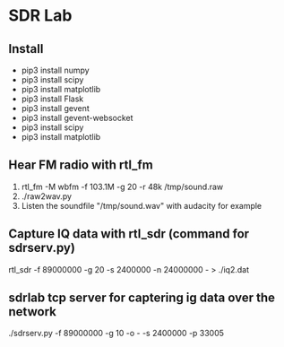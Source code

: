 # SDR Lab

## Install
- pip3 install numpy
- pip3 install scipy
- pip3 install matplotlib
- pip3 install Flask
- pip3 install gevent
- pip3 install gevent-websocket
- pip3 install scipy
- pip3 install matplotlib

## Hear FM radio with rtl_fm
1. rtl_fm -M wbfm -f 103.1M -g 20 -r 48k /tmp/sound.raw
2. ./raw2wav.py
3. Listen the soundfile "/tmp/sound.wav" with audacity for example

## Capture IQ data with rtl_sdr (command for sdrserv.py)
rtl_sdr -f 89000000 -g 20 -s 2400000 -n 24000000 - > ./iq2.dat 

## sdrlab tcp server for captering ig data over the network
./sdrserv.py -f 89000000 -g 10 -o - -s 2400000 -p 33005

